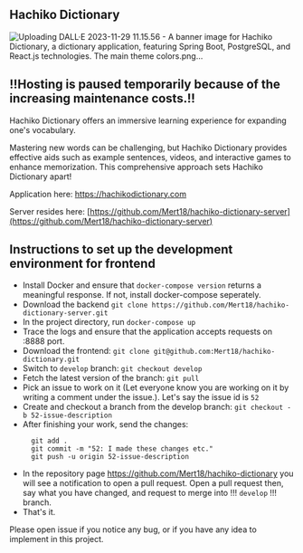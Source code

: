 ## Hachiko Dictionary

![Uploading DALL·E 2023-11-29 11.15.56 - A banner image for _Hachiko Dictionary_, a dictionary application, featuring Spring Boot, PostgreSQL, and React.js technologies. The main theme colors.png…]()

## !!Hosting is paused temporarily because of the increasing maintenance costs.!!

Hachiko Dictionary offers an immersive learning experience for expanding one's vocabulary.

Mastering new words can be challenging, but Hachiko Dictionary provides effective aids such as example sentences, videos, and interactive games to enhance memorization. This comprehensive approach sets Hachiko Dictionary apart!

Application here: https://hachikodictionary.com

Server resides here: [https://github.com/Mert18/hachiko-dictionary-server](https://github.com/Mert18/hachiko-dictionary-server)


## Instructions to set up the development environment for frontend
- Install Docker and ensure that `docker-compose version` returns a meaningful response. If not, install docker-compose seperately.
- Download the backend `git clone https://github.com/Mert18/hachiko-dictionary-server.git`
- In the project directory, run `docker-compose up`
- Trace the logs and ensure that the application accepts requests on :8888 port.
- Download the frontend: `git clone git@github.com:Mert18/hachiko-dictionary.git`
- Switch to `develop` branch: `git checkout develop`
- Fetch the latest version of the branch: `git pull`
- Pick an issue to work on it (Let everyone know you are working on it by writing a comment under the issue.). Let's say the issue id is `52`
- Create and checkout a branch from the develop branch: `git checkout -b 52-issue-description`
- After finishing your work, send the changes:
  ```
    git add .
    git commit -m "52: I made these changes etc."
    git push -u origin 52-issue-description
  ```
- In the repository page https://github.com/Mert18/hachiko-dictionary you will see a notification to open a pull request. Open a pull request then, say what you have changed, and request to merge into !!! `develop` !!! branch.
- That's it.


Please open issue if you notice any bug, or if you have any idea to implement in this project.
